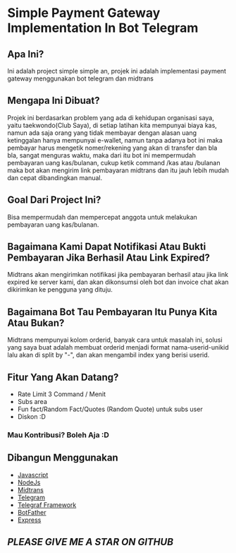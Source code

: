 # Simple Payment Gateway Implementation In Bot Telegram

## Apa Ini?

Ini adalah project simple simple an, projek ini adalah implementasi payment gateway menggunakan bot telegram dan midtrans

## Mengapa Ini Dibuat?

Projek ini berdasarkan problem yang ada di kehidupan organisasi saya, yaitu taekwondo(Club Saya), di setiap latihan kita mempunyai biaya kas, namun ada saja orang yang tidak membayar dengan alasan uang ketinggalan hanya mempunyai e-wallet, namun tanpa adanya bot ini maka pembayar harus mengetik nomer/rekening yang akan di transfer dan bla bla, sangat menguras waktu, maka dari itu bot ini mempermudah pembayaran uang kas/bulanan, cukup ketik command /kas atau /bulanan maka bot akan mengirim link pembayaran midtrans dan itu jauh lebih mudah dan cepat dibandingkan manual.

## Goal Dari Project Ini?

Bisa mempermudah dan mempercepat anggota untuk melakukan pembayaran uang kas/bulanan.

## Bagaimana Kami Dapat Notifikasi Atau Bukti Pembayaran Jika Berhasil Atau Link Expired?

Midtrans akan mengirimkan notifikasi jika pembayaran berhasil atau jika link expired ke server kami, dan akan dikonsumsi oleh bot dan invoice chat akan dikirimkan ke pengguna yang dituju.

## Bagaimana Bot Tau Pembayaran Itu Punya Kita Atau Bukan?

Midtrans mempunyai kolom orderid, banyak cara untuk masalah ini, solusi yang saya buat adalah membuat orderid menjadi format nama-userid-unikid lalu akan di split by "-", dan akan mengambil index yang berisi userid.

## Fitur Yang Akan Datang?

-  Rate Limit 3 Command / Menit
-  Subs area
-  Fun fact/Random Fact/Quotes (Random Quote) untuk subs user
-  Diskon :D

### Mau Kontribusi? Boleh Aja :D

## Dibangun Menggunakan

-  [Javascript](https://developers.google.com/apps-script/reference/language/javascript)
-  [NodeJs](https://nodejs.org/en/)
-  [Midtrans](https://midtrans.com/)
-  [Telegram](https://telegram.org/)
-  [Telegraf Framework](https://telegraf.js.org/)
-  [BotFather](https://t.me/botfather)
-  [Express](https://expressjs.com/)

## _PLEASE GIVE ME A STAR ON GITHUB_
